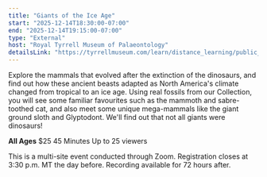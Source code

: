 ```yaml
---
title: "Giants of the Ice Age"
start: "2025-12-14T18:30:00-07:00"
end: "2025-12-14T19:15:00-07:00"
type: "External"
host: "Royal Tyrrell Museum of Palaeontology"
detailsLink: "https://tyrrellmuseum.com/learn/distance_learning/public_webcasts"
---
```

Explore the mammals that evolved after the extinction of the dinosaurs, and find out how these ancient beasts adapted as North America's climate changed from tropical to an ice age. Using real fossils from our Collection, you will see some familiar favourites such as the mammoth and sabre-toothed cat, and also meet some unique mega-mammals like the giant ground sloth and Glyptodont. We'll find out that not all giants were dinosaurs!

**All Ages**
$25
45 Minutes
Up to 25 viewers

This is a multi-site event conducted through Zoom. Registration closes at 3:30 p.m. MT the day before. Recording available for 72 hours after.